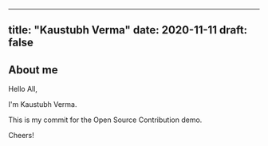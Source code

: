 
---
title: "Kaustubh Verma"
date: 2020-11-11
draft: false
---

## About me
Hello All,

I'm Kaustubh Verma.

This is my commit for the Open Source Contribution demo.

Cheers!
